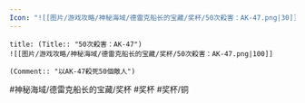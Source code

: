 ```yaml
---
Icon: "![[图片/游戏攻略/神秘海域/德雷克船长的宝藏/奖杯/50次殺害：AK-47.png|30]]"
---
```

```ad-common-bronze-trophy
title: (Title:: "50次殺害：AK-47")
![[图片/游戏攻略/神秘海域/德雷克船长的宝藏/奖杯/50次殺害：AK-47.png|100]]

(Comment:: "以AK-47殺死50個敵人")
```

#神秘海域/德雷克船长的宝藏/奖杯 #奖杯 #奖杯/铜
